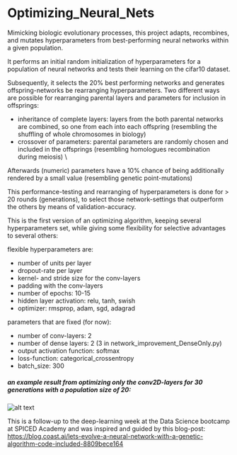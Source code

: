 # Optimizing_Neural_Nets
Mimicking biologic evolutionary processes, this project adapts, recombines, and mutates hyperparameters from best-performing neural networks within a given population.

It performs an initial random initialization of hyperparameters for a population of neural networks and tests their learning on the cifar10 dataset.

Subsequently, it selects the 20% best performing networks and generates offspring-networks be rearranging hyperparameters.
Two different ways are possible for rearranging parental layers and parameters for inclusion in offsprings:
- inheritance of complete layers: layers from the both parental networks are combined, so one from each into each offspring (resembling the shuffling of whole chromosomes in biology)
- crossover of parameters: parental parameters are randomly chosen and included in the offsprings (resembling homologues recombination during meiosis) \

Afterwards (numeric) parameters have a 10% chance of being additionally rendered by a small value (resembling genetic point-mutations)

This performance-testing and rearranging of hyperparameters is done for > 20 rounds (generations), to select those network-settings that outperform the others by means of validation-accuracy.

This is the first version of an optimizing algorithm, keeping several hyperparameters set, while giving some flexibility for selective advantages to several others:

flexible hyperparameters are:
- number of units per layer
- dropout-rate per layer
- kernel- and stride size for the conv-layers
- padding with the conv-layers
- number of epochs: 10-15
- hidden layer activation: relu, tanh, swish
- optimizer: rmsprop, adam, sgd, adagrad

parameters that are fixed (for now):
- number of conv-layers: 2
- number of dense layers: 2 (3 in network_improvement_DenseOnly.py)
- output activation function: softmax
- loss-function: categorical_crossentropy
- batch_size: 300


##### an example result from optimizing only the conv2D-layers for 30 generations with a population size of 20:
![alt text](https://github.com/mkoeppel/Optimizing_neural_nets/blob/main/Conv2D_opt_output.png)


This is a follow-up to the deep-learning week at the Data Science bootcamp at SPICED Academy and was inspired and guided by this blog-post:
https://blog.coast.ai/lets-evolve-a-neural-network-with-a-genetic-algorithm-code-included-8809bece164




